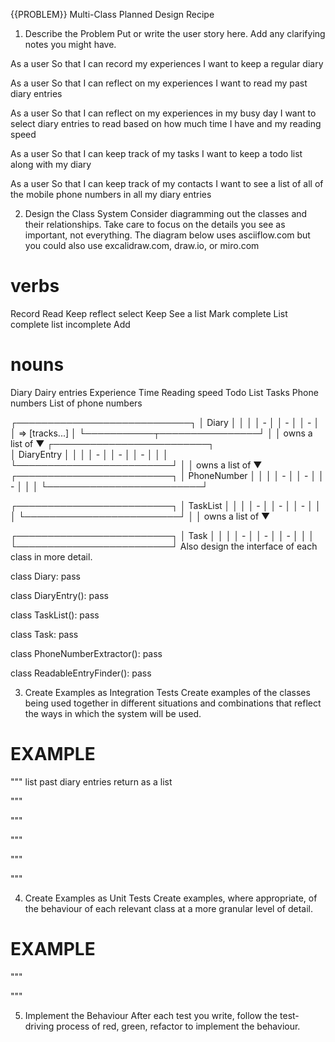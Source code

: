 {{PROBLEM}} Multi-Class Planned Design Recipe
1. Describe the Problem
Put or write the user story here. Add any clarifying notes you might have.

As a user
So that I can record my experiences
I want to keep a regular diary

As a user
So that I can reflect on my experiences
I want to read my past diary entries

As a user
So that I can reflect on my experiences in my busy day
I want to select diary entries to read based on how much time I have and my reading speed

As a user
So that I can keep track of my tasks
I want to keep a todo list along with my diary

As a user
So that I can keep track of my contacts
I want to see a list of all of the mobile phone numbers in all my diary entries


2. Design the Class System
Consider diagramming out the classes and their relationships. Take care to focus on the details you see as important, not everything. The diagram below uses asciiflow.com but you could also use excalidraw.com, draw.io, or miro.com

# verbs 
Record 
Read 
Keep 
reflect 
select 
Keep
See a list
Mark complete
List complete
list incomplete
Add
# nouns
Diary
Dairy entries
Experience
Time
Reading speed
Todo List
Tasks
Phone numbers 
List of phone numbers


┌────────────────────────────┐
│ Diary                      │
│                            │
│ -  │
│ -                          │
│ -        │
│   => [tracks...]           │
└───────────┬────────────────┘
            │
            │ owns a list of
            ▼
┌─────────────────────────┐   
│ DiaryEntry              │
│                         │
│ -                       │
│ -                       │
│ -                       │
│                         │
└─────────────────────────┘
            │
            │ owns a list of
            ▼
┌─────────────────────────┐
│ PhoneNumber             │
│                         │
│ -                       │
│ -                       │
│ -                       │
│                         │
└─────────────────────────┘

┌─────────────────────────┐
│ TaskList       │
│                         │
│ -                       │
│ -                       │
│ -                       │
│                         │
└─────────────────────────┘
            │
            │ owns a list of
            ▼

┌─────────────────────────┐
│ Task             │
│                         │
│ -                       │
│ -                       │
│ -                       │
│                         │
└─────────────────────────┘
Also design the interface of each class in more detail.

class Diary:
    pass

class DiaryEntry():
    pass

class TaskList():
    pass

class Task:
    pass

class PhoneNumberExtractor():
    pass


class ReadableEntryFinder():
    pass


3. Create Examples as Integration Tests
Create examples of the classes being used together in different situations and combinations that reflect the ways in which the system will be used.

# EXAMPLE

"""
list past diary entries 
return as a list

"""

"""

"""

"""

"""

4. Create Examples as Unit Tests
Create examples, where appropriate, of the behaviour of each relevant class at a more granular level of detail.

# EXAMPLE

"""

"""


5. Implement the Behaviour
After each test you write, follow the test-driving process of red, green, refactor to implement the behaviour.


